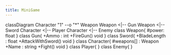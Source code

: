 ```yaml
---
title: MiniGame
---
```

classDiagram
    Character "1" --o "*" Weapon
    Weapon <|-- Gun
    Weapon <|-- Sword
    Character <|-- Player
    Character <|-- Enemy
    class Weapon{
        #power: float
    }
    class Gun{
        +Ammo : int
        +FireGun() void
    }
    class Sword{
        +BladeLength : float
        +AttackWithSword() void
    }
    class Character{
        #weapons[] : Weapon
        +Name : string
        +Fight() void
    }
    class Player{
    }
    class Enemy{
    }

